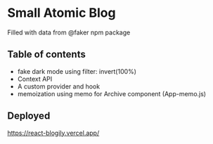 # Small Atomic Blog

Filled with data from @faker npm package

## Table of contents

- fake dark mode using filter: invert(100%)
- Context API
- A custom provider and hook
- memoization using memo for Archive component (App-memo.js)

## Deployed

https://react-blogily.vercel.app/
